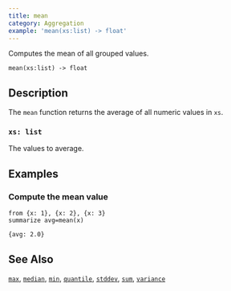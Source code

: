 ```yaml
---
title: mean
category: Aggregation
example: 'mean(xs:list) -> float'
---
```



Computes the mean of all grouped values.

```tql
mean(xs:list) -> float
```

## Description

The `mean` function returns the average of all numeric values in `xs`.

### `xs: list`

The values to average.

## Examples

### Compute the mean value

```tql
from {x: 1}, {x: 2}, {x: 3}
summarize avg=mean(x)
```

```tql
{avg: 2.0}
```

## See Also

[`max`](/reference/functions/max),
[`median`](/reference/functions/median),
[`min`](/reference/functions/min),
[`quantile`](/reference/functions/quantile),
[`stddev`](/reference/functions/stddev),
[`sum`](/reference/functions/sum),
[`variance`](/reference/functions/variance)
